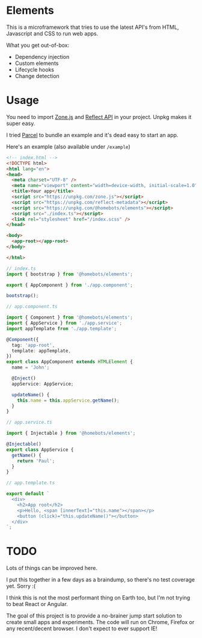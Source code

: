 # Elements

This is a microframework that tries to use the latest API's from HTML, Javascript and CSS to run web apps.

What you get out-of-box:

- Dependency injection
- Custom elements
- Lifecycle hooks
- Change detection

# Usage

You need to import [Zone.js](https://www.npmjs.com/package/zone.js) and [Reflect API](https://www.npmjs.com/package/reflect-metadata) in your project.
Unpkg makes it super easy.

I tried [Parcel](https://parceljs.org) to bundle an example and it's dead easy to start an app.

Here's an example (also available under `/example`)

```html
<!-- index.html -->
<!DOCTYPE html>
<html lang="en">
<head>
  <meta charset="UTF-8" />
  <meta name="viewport" content="width=device-width, initial-scale=1.0" />
  <title>Your app</title>
  <script src="https://unpkg.com/zone.js"></script>
  <script src="https://unpkg.com/reflect-metadata"></script>
  <script src="https://unpkg.com/@homebots/elements"></script>
  <script src="./index.ts"></script>
  <link rel="stylesheet" href="/index.scss" />
</head>

<body>
  <app-root></app-root>
</body>

</html>
```

```typescript
// index.ts
import { bootstrap } from '@homebots/elements';

export { AppComponent } from './app.component';

bootstrap();
```

```typescript
// app.component.ts

import { Component } from '@homebots/elements';
import { AppService } from './app.service';
import appTemplate from './app.template';

@Component({
  tag: 'app-root',
  template: appTemplate,
})
export class AppComponent extends HTMLElement {
  name = 'John';

  @Inject()
  appService: AppService;

  updateName() {
    this.name = this.appService.getName();
  }
}
```

```typescript
// app.service.ts

import { Injectable } from '@homebots/elements';

@Injectable()
export class AppService {
  getName() {
    return 'Paul';
  }
}
```

```typescript
// app.template.ts

export default `
  <div>
    <h2>App root</h2>
    <p>Hello, <span [innerText]="this.name"></span></p>
    <button (click)="this.updateName()"></button>
  </div>
`;

```

# TODO

Lots of things can be improved here.

I put this together in a few days as a braindump, so there's no test coverage yet. Sorry :(

I think this is not the most performant thing on Earth too, but I'm not trying to beat React or Angular.

The goal of this project is to provide a no-brainer jump start solution to create small apps and experiments.
The code will run on Chrome, Firefox or any recent/decent browser. I don't expect to ever support IE!
